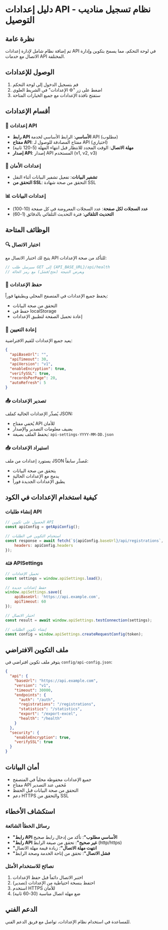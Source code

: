 # دليل إعدادات API - نظام تسجيل مناديب التوصيل

## نظرة عامة

تم إضافة نظام شامل لإدارة إعدادات API في لوحة التحكم، مما يسمح بتكوين وإدارة الاتصال مع خدمات API المختلفة.

## الوصول للإعدادات

1. قم بتسجيل الدخول إلى لوحة التحكم
2. اضغط على زر "⚙️ الإعدادات" في الشريط العلوي
3. ستفتح نافذة الإعدادات مع جميع الخيارات المتاحة

## أقسام الإعدادات

### 🔌 إعدادات API

- **رابط API الأساسي**: الرابط الأساسي لخدمة API (مطلوب)
- **مفتاح API**: مفتاح المصادقة للوصول لـ API (اختياري)
- **مهلة الاتصال**: الوقت المحدد للانتظار قبل انتهاء المهلة (5-120 ثانية)
- **إصدار API**: إصدار API المستخدم (v1, v2, v3)

### 🔐 إعدادات الأمان

- **تشفير البيانات**: تفعيل تشفير البيانات أثناء النقل
- **التحقق من SSL**: التحقق من صحة شهادة SSL

### 📊 إعدادات البيانات

- **عدد السجلات لكل صفحة**: عدد السجلات المعروضة في كل صفحة (10-100)
- **التحديث التلقائي**: فترة التحديث التلقائي بالدقائق (1-60)

## الوظائف المتاحة

### 🔍 اختبار الاتصال

يتيح لك اختبار الاتصال مع API للتأكد من صحة الإعدادات:

```javascript
// سيرسل طلب GET إلى {API_BASE_URL}/api/health
// ويعرض النتيجة (نجح/فشل) مع رمز الحالة
```

### 💾 حفظ الإعدادات

يحفظ جميع الإعدادات في المتصفح المحلي ويطبقها فوراً:

- التحقق من صحة البيانات
- حفظ في localStorage
- إعادة تحميل الصفحة لتطبيق الإعدادات

### 🔄 إعادة التعيين

يعيد جميع الإعدادات للقيم الافتراضية:

```json
{
  "apiBaseUrl": "",
  "apiTimeout": 30,
  "apiVersion": "v1",
  "enableEncryption": true,
  "verifySSL": true,
  "recordsPerPage": 20,
  "autoRefresh": 5
}
```

### 📤 تصدير الإعدادات

يُصدِّر الإعدادات الحالية كملف JSON:

- يُخفي مفتاح API للأمان
- يضيف معلومات التصدير والإصدار
- يحفظ الملف بصيغة: `api-settings-YYYY-MM-DD.json`

### 📥 استيراد الإعدادات

يستورد إعدادات من ملف JSON مُصدَّر سابقاً:

- يتحقق من صحة البيانات
- يدمج مع الإعدادات الحالية
- يطبق الإعدادات الجديدة فوراً

## كيفية استخدام الإعدادات في الكود

### إنشاء طلبات API

```javascript
// الحصول على تكوين API
const apiConfig = getApiConfig();

// استخدام التكوين في الطلبات
const response = await fetch(`${apiConfig.baseUrl}/api/registrations`, {
    headers: apiConfig.headers
});
```

### فئة APISettings

```javascript
// تحميل الإعدادات
const settings = window.apiSettings.load();

// حفظ إعدادات جديدة
window.apiSettings.save({
    apiBaseUrl: 'https://api.example.com',
    apiTimeout: 60
});

// اختبار الاتصال
const result = await window.apiSettings.testConnection(settings);

// إنشاء تكوين الطلبات
const config = window.apiSettings.createRequestConfig(token);
```

## ملف التكوين الافتراضي

يتوفر ملف تكوين افتراضي في `config/api-config.json`:

```json
{
  "api": {
    "baseUrl": "https://api.example.com",
    "version": "v1",
    "timeout": 30000,
    "endpoints": {
      "auth": "/auth",
      "registrations": "/registrations",
      "statistics": "/statistics",
      "export": "/export-excel",
      "health": "/health"
    }
  },
  "security": {
    "enableEncryption": true,
    "verifySSL": true
  }
}
```

## أمان البيانات

- جميع الإعدادات محفوظة محلياً في المتصفح
- مفتاح API مُخفى عند التصدير
- التحقق من صحة البيانات قبل الحفظ
- دعم HTTPS والتحقق من SSL

## استكشاف الأخطاء

### رسائل الخطأ الشائعة

- **"رابط API الأساسي مطلوب"**: تأكد من إدخال رابط صحيح
- **"رابط API غير صحيح"**: تحقق من صيغة الرابط (http/https)
- **"انتهت مهلة الاتصال"**: زيادة قيمة مهلة الاتصال
- **"فشل الاتصال"**: تحقق من إتاحة الخدمة وصحة الرابط

### نصائح للاستخدام الأمثل

1. اختبر الاتصال دائماً قبل حفظ الإعدادات
2. احتفظ بنسخة احتياطية من الإعدادات (تصدير)
3. استخدم HTTPS للأمان
4. ضع مهلة اتصال مناسبة (30-60 ثانية)

## الدعم الفني

للمساعدة في استخدام نظام الإعدادات، تواصل مع فريق الدعم الفني.
